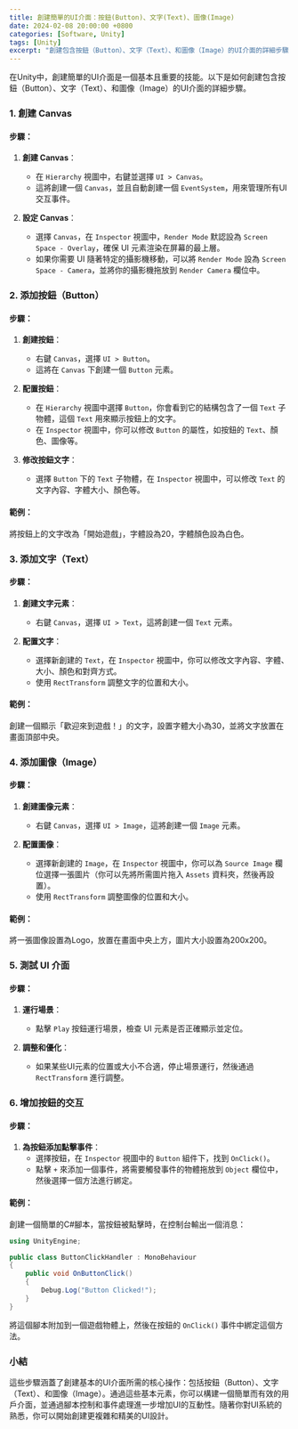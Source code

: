 ```yaml
---
title: 創建簡單的UI介面：按鈕(Button)、文字(Text)、圖像(Image)
date: 2024-02-08 20:00:00 +0800
categories: [Software, Unity]
tags: [Unity] 
excerpt: "創建包含按鈕（Button）、文字（Text）、和圖像（Image）的UI介面的詳細步驟"
---
```


在Unity中，創建簡單的UI介面是一個基本且重要的技能。以下是如何創建包含按鈕（Button）、文字（Text）、和圖像（Image）的UI介面的詳細步驟。

### **1. 創建 Canvas**

#### **步驟**：
1. **創建 Canvas**：
   - 在 `Hierarchy` 視圖中，右鍵並選擇 `UI > Canvas`。
   - 這將創建一個 `Canvas`，並且自動創建一個 `EventSystem`，用來管理所有UI交互事件。

2. **設定 Canvas**：
   - 選擇 `Canvas`，在 `Inspector` 視圖中，`Render Mode` 默認設為 `Screen Space - Overlay`，確保 UI 元素渲染在屏幕的最上層。
   - 如果你需要 UI 隨著特定的攝影機移動，可以將 `Render Mode` 設為 `Screen Space - Camera`，並將你的攝影機拖放到 `Render Camera` 欄位中。

### **2. 添加按鈕（Button）**

#### **步驟**：
1. **創建按鈕**：
   - 右鍵 `Canvas`，選擇 `UI > Button`。
   - 這將在 `Canvas` 下創建一個 `Button` 元素。

2. **配置按鈕**：
   - 在 `Hierarchy` 視圖中選擇 `Button`，你會看到它的結構包含了一個 `Text` 子物體，這個 `Text` 用來顯示按鈕上的文字。
   - 在 `Inspector` 視圖中，你可以修改 `Button` 的屬性，如按鈕的 `Text`、顏色、圖像等。

3. **修改按鈕文字**：
   - 選擇 `Button` 下的 `Text` 子物體，在 `Inspector` 視圖中，可以修改 `Text` 的文字內容、字體大小、顏色等。

#### **範例**：
將按鈕上的文字改為「開始遊戲」，字體設為20，字體顏色設為白色。

### **3. 添加文字（Text）**

#### **步驟**：
1. **創建文字元素**：
   - 右鍵 `Canvas`，選擇 `UI > Text`，這將創建一個 `Text` 元素。

2. **配置文字**：
   - 選擇新創建的 `Text`，在 `Inspector` 視圖中，你可以修改文字內容、字體、大小、顏色和對齊方式。
   - 使用 `RectTransform` 調整文字的位置和大小。

#### **範例**：
創建一個顯示「歡迎來到遊戲！」的文字，設置字體大小為30，並將文字放置在畫面頂部中央。

### **4. 添加圖像（Image）**

#### **步驟**：
1. **創建圖像元素**：
   - 右鍵 `Canvas`，選擇 `UI > Image`，這將創建一個 `Image` 元素。

2. **配置圖像**：
   - 選擇新創建的 `Image`，在 `Inspector` 視圖中，你可以為 `Source Image` 欄位選擇一張圖片（你可以先將所需圖片拖入 `Assets` 資料夾，然後再設置）。
   - 使用 `RectTransform` 調整圖像的位置和大小。

#### **範例**：
將一張圖像設置為Logo，放置在畫面中央上方，圖片大小設置為200x200。

### **5. 測試 UI 介面**

#### **步驟**：
1. **運行場景**：
   - 點擊 `Play` 按鈕運行場景，檢查 UI 元素是否正確顯示並定位。
   
2. **調整和優化**：
   - 如果某些UI元素的位置或大小不合適，停止場景運行，然後通過 `RectTransform` 進行調整。

### **6. 增加按鈕的交互**

#### **步驟**：
1. **為按鈕添加點擊事件**：
   - 選擇按鈕，在 `Inspector` 視圖中的 `Button` 組件下，找到 `OnClick()`。
   - 點擊 `+` 來添加一個事件，將需要觸發事件的物體拖放到 `Object` 欄位中，然後選擇一個方法進行綁定。

#### **範例**：
創建一個簡單的C#腳本，當按鈕被點擊時，在控制台輸出一個消息：

```csharp
using UnityEngine;

public class ButtonClickHandler : MonoBehaviour
{
    public void OnButtonClick()
    {
        Debug.Log("Button Clicked!");
    }
}
```

將這個腳本附加到一個遊戲物體上，然後在按鈕的 `OnClick()` 事件中綁定這個方法。

### **小結**

這些步驟涵蓋了創建基本的UI介面所需的核心操作：包括按鈕（Button）、文字（Text）、和圖像（Image）。通過這些基本元素，你可以構建一個簡單而有效的用戶介面，並通過腳本控制和事件處理進一步增加UI的互動性。隨著你對UI系統的熟悉，你可以開始創建更複雜和精美的UI設計。
